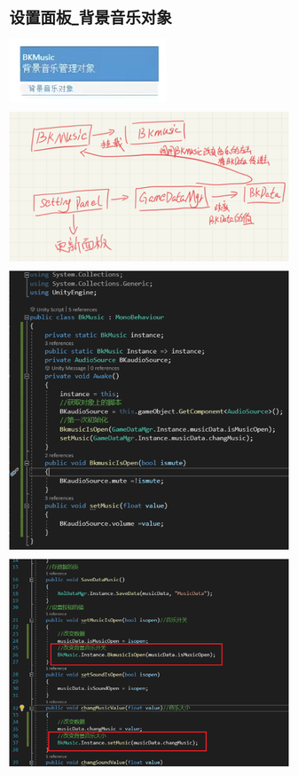 # 设置面板_背景音乐对象

![dd1ffcebe71b7bfea3417dd4bccc298e.png](image/dd1ffcebe71b7bfea3417dd4bccc298e.png)

![2024-05-07_22-57-41.jpg](image/2024-05-07_22-57-41.jpg)

![0b754cdcacb5c141d209721df2d60e83.png](image/0b754cdcacb5c141d209721df2d60e83.png)

![d1cf8fd11bed1ecef9501bedee420c40.png](image/d1cf8fd11bed1ecef9501bedee420c40.png)
